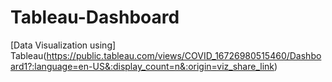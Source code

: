 # Tableau-Dashboard
[Data Visualization using] Tableau(https://public.tableau.com/views/COVID_16726980515460/Dashboard1?:language=en-US&:display_count=n&:origin=viz_share_link)

